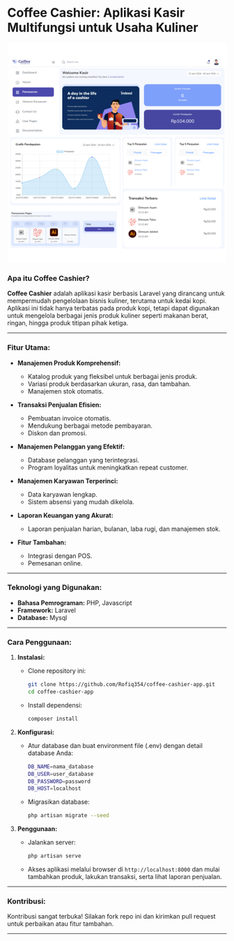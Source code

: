 
# Coffee Cashier: Aplikasi Kasir Multifungsi untuk Usaha Kuliner

![Alt text](./public/Coffee-Cashier.jpg)

### Apa itu Coffee Cashier?
**Coffee Cashier** adalah aplikasi kasir berbasis Laravel yang dirancang untuk mempermudah pengelolaan bisnis kuliner, terutama untuk kedai kopi. Aplikasi ini tidak hanya terbatas pada produk kopi, tetapi dapat digunakan untuk mengelola berbagai jenis produk kuliner seperti makanan berat, ringan, hingga produk titipan pihak ketiga.

---

### Fitur Utama:

- **Manajemen Produk Komprehensif:**
  - Katalog produk yang fleksibel untuk berbagai jenis produk.
  - Variasi produk berdasarkan ukuran, rasa, dan tambahan.
  - Manajemen stok otomatis.

- **Transaksi Penjualan Efisien:**
  - Pembuatan invoice otomatis.
  - Mendukung berbagai metode pembayaran.
  - Diskon dan promosi.

- **Manajemen Pelanggan yang Efektif:**
  - Database pelanggan yang terintegrasi.
  - Program loyalitas untuk meningkatkan repeat customer.

- **Manajemen Karyawan Terperinci:**
  - Data karyawan lengkap.
  - Sistem absensi yang mudah dikelola.

- **Laporan Keuangan yang Akurat:**
  - Laporan penjualan harian, bulanan, laba rugi, dan manajemen stok.

- **Fitur Tambahan:**
  - Integrasi dengan POS.
  - Pemesanan online.

---

### Teknologi yang Digunakan:
- **Bahasa Pemrograman:** PHP, Javascript
- **Framework:** Laravel
- **Database:** Mysql

---

### Cara Penggunaan:

1. **Instalasi:**
   - Clone repository ini:  
     ```bash
     git clone https://github.com/Rofiq354/coffee-cashier-app.git
     cd coffee-cashier-app
     ```
   - Install dependensi:  
     ```bash
     composer install
     ```

2. **Konfigurasi:**
   - Atur database dan buat environment file (.env) dengan detail database Anda:
     ```bash
     DB_NAME=nama_database
     DB_USER=user_database
     DB_PASSWORD=password
     DB_HOST=localhost
     ```
   - Migrasikan database:
     ```bash
     php artisan migrate --seed
     ```

3. **Penggunaan:**
   - Jalankan server:
     ```bash
     php artisan serve
     ```
   - Akses aplikasi melalui browser di `http://localhost:8000` dan mulai tambahkan produk, lakukan transaksi, serta lihat laporan penjualan.

---

### Kontribusi:
Kontribusi sangat terbuka! Silakan fork repo ini dan kirimkan pull request untuk perbaikan atau fitur tambahan.

---
